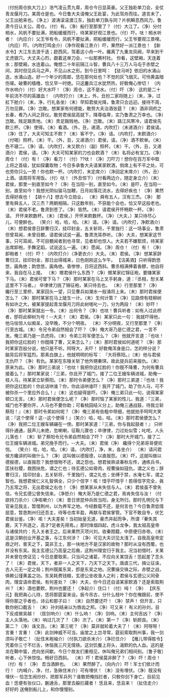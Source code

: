 <!-- { "loadSidebar": true } -->
（付扮周仓执大刀上）浩气凌云贯九霄，周仓今日显英豪。父王独赴单刀会，全仗青龙偃月刀。某周仓是也。今日鲁大夫请俺父王赴宴，为此驾舟而往。道言未了，父王出舱来也。（净上）波涛滚滚渡江东，独赴单刀孰与同？片帆瞬息西风力，鲁肃今日认关公。周仓。（付）有。（净）船行至那里了？（付）大江了。（净）分付梢水，风帆不要扯满，把船缓缓而行，待某家好观江景也。（付）吓。呔！梢水听者！（内应介）父王爷有令，风帆不要扯满，把船缓缓而行，父王爷要观江景哩。（内应）吓。（内吹打鸣金介）（净作观看江景介）吓，果然好一派江景也！
【新水令】大江东去浪千迭；趂西风，驾着这小舟一叶。纔离了九重龙凤阙，早来到千丈虎狼穴。大丈夫心烈，觑着这单刀会，一似那赛村社。
你看，这壁厢，天连着水；那壁厢，水连着山。俺想二十年前隔江斗智，曹兵八十三万人马屯于赤壁之间，其时但见兵马之声，不见山水之形。到今日里呵：
【驻马听】依旧的水涌山迭，水涌山迭。好一个年少的周郞，恁在那何处也？不觉的灰飞烟灭。可怜黄盖暗伤嗟。破曹的樯橹，恰又早一时绝。只这鏖兵江水犹然热，好敎俺心惨切！
（内作水响介）（付）好大水吓！（净）周仓，这不是水。（付）吓（净）
这的是二十年前流不尽的英雄血！
（内吹打介）（末上，外，丑扮二家将随上）（末，净，过舡下舱介）（末，净，行礼各坐）（末）早知君侯光降，鲁肃只合远迎。接待不周，万勿见罪。（净）岂敢。想某家有何德能，敢劳大夫治酒张筵？（末）酒非洞府之长春，肴乃人间之菲仪。敢劳君侯屈高就下，降尊临卑，实乃鲁肃之万幸也。（净）岂敢。贱足踹贵地。（末）贵足踹贱地。（净）岂敢。（末）路江风寒冷，请君侯先飮三杯。（净）使得。（末）看酒。（外，丑，递酒，内吹打）（末递酒介）君侯请。（净）住了，大夫可知主不飮？（末）客不宁。（净）请。（内吹打，末飮酒介）（付喝）照杯。（末）干。（外，丑，又递酒介）君侯，请。（净）酒不飮单。（末）色不寝二。（净）请。（内吹打，末又飮介）（副）照杯。（末）干。（外，丑，又递酒介）君侯，请。（净）大夫可知某家的刀也会飮酒？（末）名将必有宝刀。（净）周仓！（付）有！（净）看刀！（付）??呔！（净）刀吓刀！想你在百万军中取上将之首级，犹如探囊取物；今日多承鲁大夫请某家飮酒，倘席上有不平之处，可也劳你只么一劳！你也飮一杯。（内吹打，末定席介）（净回定末席介）（外，丑）上酒。请周将军用饭。（付）呔！（外丑惊下）（付看两边介，随定身立介）（末）君侯，那里一别直至如今？（净）在当阳一别，直至如今。（末）是吓，在当阳一别，直至如今！我想光阴似骏马加鞭，日月如落花流水，去得好疾也！（净）果然去得好疾也！
【胡十八】想古今立勋业，
（末）舜有五人，汉有三杰。（净）
那里有舜五人，汉三杰？两朝相隔，只这数年别，不获能个会也，恰又早这般老也。
（末）君侯不老。鲁肃到苍了。（净）皆然。（末）请君侯开怀畅飮一杯。（净）请。
开怀来飮数杯。（末）〔君侯，〕开怀来飮数杯。（净）〔大夫，〕某只待尽心儿，可便醉也。
（笑介）哈，哈，哈。（末）请。（净）请。（内吹打，净飮酒介）（末）想君侯昔日辞曹归汉，挂印封金，五关斩将，千里独行：这一场事业，鲁肃但曾耳闻，未曾目覩，请君侯试说一遍。鲁肃洗耳恭听。（净）大夫，想某家这节事，只可耳闻，不可目覩闻者到也寻常，见者却也惊人。大夫若不嫌絮烦，待某家出席卸袍，手舞足蹈，试说这么一遍。（末）愿闻。（净）周仓！（付）有！（净）卸袍者！（付）吓！（内吹打介）（净更衣介）大夫。（末）君侯。（净）想某家辞曹归汉，挂印封金，那日出得城来，日色刚刚这么乍午。
【沽美酒】只听得韵悠悠，画角绝；韵悠悠，画角绝。昏惨惨，日将这西斜。曹丞相满捧着香醪，他自将来，我自在马上接。
（末）赠君侯什么东西？（净）赠某家红锦征袍，要赚某家下马。（末）君侯可曾下马？（净）那时某家在马上叉手躬身，道：『丞相，恕关某这里不下马者。』
卒律律刀挑了锦征袍，某只待去也。
（末）行至那里？（净）纔行至三里桥，某家回头一望，只见曹兵如潮水一般涌将上来。（末）那时君侯便怎么？（净）那时某家在马上陡生一计。（末）生何计策？（净）见路傍有枝柳树有如许之大，被某家提起青龙偃月刀将此树喀叱一刀，分为两段！（末）妙吓！（净）那时某家就出一令。（末）出何令？（净）也呔！曹兵听者：如有人过此桥者，卽将此柳树为号！--大夫！（末）君侯。（净）某家只此一句：
我就吓得他，他马怯惊人似痴呆，没早晚，不分个明夜。
（末）不分明夜，又行至那里？（净）行至古城。（末）令兄令弟自然相会了吓？（净）俺大哥乃是仁德之君，一言不发。俺三弟乃是一员虎将。（末）令弟三将军便怎么？（净）他就开言道：『也呔！我把你这红脸的！你旣降了曹，又来怎么？』（末）那时君侯如何道呢？（净）那时某家百般分说，他只是不听。阿呀大，夫吓！
好敎俺浑身是口，怎的样分说？脑背后将军猛烈。那素白旗上，他就明明的标写：
『大将蔡阳。』（末）他与君侯无仇吓？（净）有仇。某家在东陵关斩了他外甥秦琪，故此提兵前来报仇。（末）原来为此。（净）那时三弟说：『也呔！我把你这红脸的！你旣不降曹，为何有曹兵接着么？』那时某家说：『三弟，你且开了城门，接了二位王嫂车辆进城，助俺一枝人马，待某家立斩蔡阳。（末）那时令弟便怎么？（净）那时三弟道：『也呔！我把你这红脸的！你此话哄谁？你，你此话哄谁吓！我开了城门，助了你人马，可不被你杀一个里应外合么！』（末）这也疑得是吓。（净）俺三弟只此一句，说得某家顿口无言。（末）那时君侯便怎么呢？（净）那时恼了某家的性儿，我道：『三弟，城门也不要你开，人马也不要你助；可看桃园结义分上，助俺三通战鼓，待我立斩蔡阳！』（末）那时令弟如何呢？（净）俺三弟有些粗中带细，他就拍手呵呵大笑说：『这个使得！这--这个使得！』（笑介）哈，哈，哈。（末）那时君侯便怎么？（净）我把二位王嫂车辆碾在一傍。那时某家道：『三弟，你与我起鼓者！』
只听得扑通通，鼓声儿未绝，忽喇喇，征鞍儿骤也；卒律律，刀过处似雪；叱咤，人头儿落也！
（末）斩了蔡阳令兄令弟自然相会了吓？（净）那时大开城门，接了二位王嫂车辆进城。弟兄挽手而行。--大夫。（末）君侯（净）
纔得个兄弟哥哥便欢悦。
（笑介）哈，哈，哈。（末）请。（内吹打，净，末，各坐介）
（末）请问君侯方纔讲的叫做什么？（净）这叫做以德报德，以直报怨。（末）吓，这就叫做以德报德，以直报怨？我想借物不还，谓之怨也。想君侯熟读春秋左传，通练兵书，匡扶社稷，救困扶危，谓之仁也；待玄德公如骨肉，视曹操如冦仇，谓之义也；辞曹归汉，挂印封金，五关斩将，千里独行，谓之礼也；坐缚于禁，水淹七军，谓之智也。我想君侯仁义礼智俱全，只少个信字！咳！惜乎吓惜乎！若得信字完全，眞乃五常之将，无出君侯之右也！（净）想某家从未失信与人。（末）君侯虽不曾失信，令兄玄德公曾失信来。（净怒介）俺大哥乃是仁德之君，焉肯失信与汝！（付欲持刀杀介）（净咳嗽介）（末）昔日贤昆仲兵败当阳，身无所归，那时孔明兄与下官亲见我主，暂借荆州，以为养军之地。今经数载不还，是何言也？今日鲁肃低情屈意，暂恳荆州归还吾主，待等仓库丰盈，再献与君侯掌管。下官不敢自专，伏乞君侯台鉴。（净）咳！大夫差矣！当初始皇无道，豪杰并起而争，所谓『秦失其鹿，天下共逐之，高才?足者先得焉。』那时烽烟四起，虎斗龙争，我太祖高皇帝与诸侯共约：先入关者王之。后来果然灭项兴刘，收秦图籍，中原便归赤帝。（末）这是汉朝创业开基之事，与江东何涉？（净）可见大夫识见太浅了。自我高皇帝定鼎之时，普天之下，莫非王土，那一块地方不是汉家的故物？那时从没有西蜀，也并没有东吴。我主玄德公乃高皇之后裔，这荆州理宜归于我主。况当初借时，关某并未曾在傍证见；今日总要取索，只当问之诸葛，不应向关某饶舌！恁起差了念头了！（末）君侯，天下，者非一人之天下，乃天下之天下。唐虞三代，揖让征诛，古人元无一定之局；荆州旣属东吴，卽是东吴之地。况曹操交锋之际，赤壁之战，俱赖公瑾黄盖之功。东吴耗费钱粮，玄德公坐收渔人之利；君侯与玄德公义同骨肉，理宜请命君侯。有何差处？（净）大夫，你今日还自请某家飮酒？还是索取荆州？（末）酒也要飮，荆州也要还！（净起介）住口！（付）呣！（净）
【庆东元】我把眞心儿待，恁将那筵宴来设。扳今吊古，分什么枝叶？你在俺跟前，使不得你那之乎者也，诗云和那子曰！
（末）自然要还吓！（净）禁声！
但开言，只敎你剜口截舌！
（末）孙刘结亲以为唇齿之邦。（净）可又来！
有义的孙刘，目下反成做吴越！
（拔剑响介）（末）什么响！（净）剑响。（末）主何吉凶？（净）主人头落地。（末）响过几次了？（净）次了。（末）第一？（净）斩颜良。（末）第二？（净）诛文丑。（末）第三呢？（净）莫非就轮着大夫了！（末）阿呀呀！言重！言重！（净）此剑神威不可当，庙堂之上岂寻常，筵前索取荆州事，我一剑须叫子敬亡！（扯住末袍袖介）（付执刀欲杀末介）（净拦住介）
【雁儿带得胜令】凭着你三寸不烂舌，休恼我三尺无情铁。这剑饥餐上将头，渴飮的仇人血。这的是龙在鞘中蛰，虎向坐间歇。今日个故友们重相见，休叫俺兄弟们相间别。〔鲁子敬〕听者，心下休惊怯。畅好日西斜。
（末）吓！君侯莫非醉了？（净）吓！周仓！（付）有！（净）
吾当酒醉也。
（末）果然醉了。（向内介）吓！军士们依计而行！（内喊介，净，付，急揪住末介）可有埋伏！（末）没有埋伏。（净）旣没有埋伏--
恰怎生闹炒炒，把那军兵列？谁敢把俺挡拦者，只敎你剑下身亡，目前见血！恁便有张仪口，蒯通舌，那里去躱拦藏者！
恁且来，恁且来！（扯住走介）好好的
送俺到船儿上，和你慢慢别。
